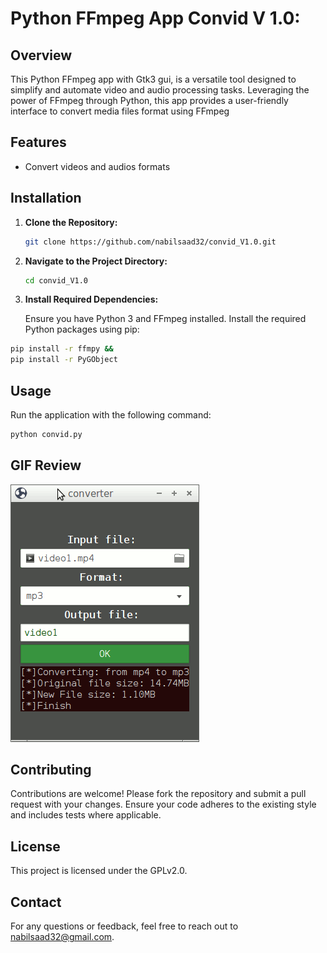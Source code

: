 
# Python FFmpeg App Convid V 1.0:

## Overview

This Python FFmpeg app with Gtk3 gui, is a versatile tool designed to simplify and automate video and audio processing tasks. Leveraging the power of FFmpeg through Python, this app provides a user-friendly interface to convert media files format using FFmpeg
## Features

- Convert videos and audios formats

## Installation

1. **Clone the Repository:**

   ```bash
   git clone https://github.com/nabilsaad32/convid_V1.0.git
   ```

2. **Navigate to the Project Directory:**

   ```bash
   cd convid_V1.0
   ```

3. **Install Required Dependencies:**

   Ensure you have Python 3 and FFmpeg installed. Install the required Python packages using pip:

```bash
pip install -r ffmpy &&
pip install -r PyGObject 

```

## Usage

Run the application with the following command:

```bash
python convid.py
```
## GIF Review

![GIF Review](img.gif)

## Contributing

Contributions are welcome! Please fork the repository and submit a pull request with your changes. Ensure your code adheres to the existing style and includes tests where applicable.

## License

This project is licensed under the GPLv2.0.

## Contact

For any questions or feedback, feel free to reach out to nabilsaad32@gmail.com.
